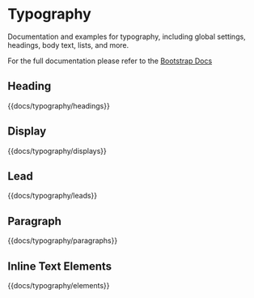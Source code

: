 # Typography

Documentation and examples for typography, including global settings, headings, body text, lists, and more.

For the full documentation please refer to the [Bootstrap Docs](https://getbootstrap.com/docs/4.5/content/typography/)

## Heading

{{docs/typography/headings}}

## Display

{{docs/typography/displays}}

## Lead

{{docs/typography/leads}}

## Paragraph

{{docs/typography/paragraphs}}

## Inline Text Elements

{{docs/typography/elements}}